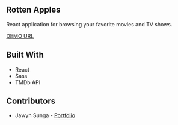 ## Rotten Apples
React application for browsing your favorite movies and TV shows.

[DEMO URL](https://jsunga.github.io/Rotten-Apples/)

## Built With
- React
- Sass
- TMDb API

## Contributors
- Jawyn Sunga - [Portfolio](https://jsunga.github.io/portfolio/)
